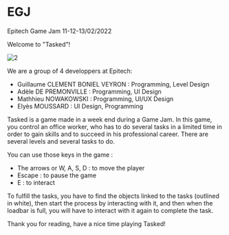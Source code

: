 # EGJ
Epitech Game Jam 11-12-13/02/2022

Welcome to "Tasked"!

![2](https://user-images.githubusercontent.com/91880329/153772683-57560560-76ab-4c47-8976-49c5e88d0d73.png)

We are a group of 4 developpers at Epitech:
- Guillaume CLEMENT BONIEL VEYRON : Programming, Level Design
- Adèle DE PREMONVILLE : Programming, UI Design
- Mathhieu NOWAKOWSKI : Programming, UI/UX Design
- Elyès MOUSSARD : UI Design, Programming

Tasked is a game made in a week end during a Game Jam.
In this game, you control an office worker, who has to do several tasks in a limited time in order to gain skills and to succeed in his professional career.
There are several levels and several tasks to do.

You can use those keys in the game :
- The arrows or W, A, S, D : to move the player
- Escape : to pause the game
- E : to interact

To fulfill the tasks, you have to find the objects linked to the tasks (outlined in white), then start the process by interacting with it, and then when the loadbar is full, you will have to interact with it again to complete the task.

Thank you for reading, have a nice time playing Tasked!
